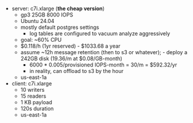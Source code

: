 
- server: c7i.xlarge (**the cheap version**)
    - gp3 25GB 8000 IOPS
    - Ubuntu 24.04
    - mostly default postgres settings
      - log tables are configured to vacuum analyze aggressively
    - goal: ~60% CPU
    - $0.118/h (1yr reserved) - $1033.68 a year
    - assume ~12h message retention (then to s3 or whatever); - deploy a 242GB disk (19.36/m at $0.08/GB-month)
        - 6000 * 0.005/provisioned IOPS-month = 30/m = $592.32/yr
        - in reality, can offload to s3 by the hour
    - us-east-1a
- client: c7i.xlarge
    - 10 writers
    - 15 readers
    - 1 KB payload
    - 120s duration
    - us-east-1a
